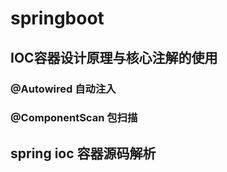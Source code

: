 # springboot

## IOC容器设计原理与核心注解的使用

### @Autowired 自动注入

### @ComponentScan 包扫描



## spring ioc 容器源码解析



